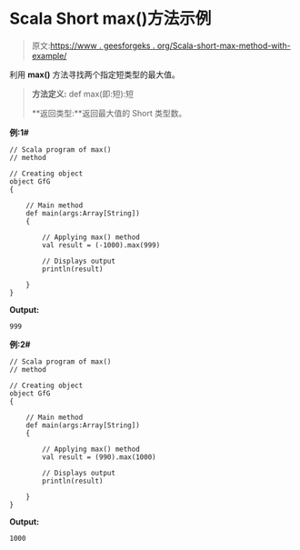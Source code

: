 # Scala Short max()方法示例

> 原文:[https://www . geesforgeks . org/Scala-short-max-method-with-example/](https://www.geeksforgeeks.org/scala-short-max-method-with-example/)

利用 **max()** 方法寻找两个指定短类型的最大值。

> **方法定义:** def max(即:短):短
> 
> **返回类型:**返回最大值的 Short 类型数。

**例:1#**

```
// Scala program of max()
// method

// Creating object
object GfG
{ 

    // Main method
    def main(args:Array[String])
    {

        // Applying max() method 
        val result = (-1000).max(999)

        // Displays output
        println(result)

    }
} 
```

**Output:**

```
999

```

**例:2#**

```
// Scala program of max()
// method

// Creating object
object GfG
{ 

    // Main method
    def main(args:Array[String])
    {

        // Applying max() method
        val result = (990).max(1000)

        // Displays output
        println(result)

    }
} 
```

**Output:**

```
1000

```